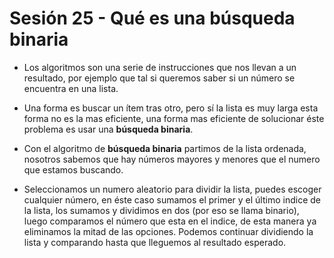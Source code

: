 # Sesión 25 - Qué es una búsqueda binaria

* Los algoritmos son una serie de instrucciones que nos llevan a un resultado, por ejemplo que tal si queremos saber si un número se encuentra en una lista.

* Una forma es buscar un ítem tras otro, pero sí la lista es muy larga esta forma no es la mas eficiente, una forma mas eficiente de solucionar éste problema es usar una **búsqueda binaria**.

* Con el algoritmo de **búsqueda binaria** partimos de la lista ordenada, nosotros sabemos que hay números mayores y menores que el numero que estamos buscando.

* Seleccionamos un numero aleatorio para dividir la lista, puedes escoger cualquier número, en éste caso sumamos el primer y el último indice de la lista, los sumamos y dividimos en dos (por eso se llama binario), luego comparamos el número que esta en el indice, de esta manera ya eliminamos la mitad de las opciones. Podemos continuar dividiendo la lista y comparando hasta que lleguemos al resultado esperado.